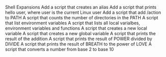 Shell Expansions
Add a script that creates an alias
Add a script that prints hello user, where user is the current Linux user
Add a script that add /action to PATH
A script that counts the number of directories in the PATH
A script that list environment variables
A script that lists all local varialbes, environment variables and functions
A script that creates a new local variable
A script that creates a new global variable
A script that prints the result of the addition
A script that prints the result of POWER divided by DIVIDE
A script that prints the result of BREATH to the power of LOVE
A script that converts a number from base 2 to base 10
